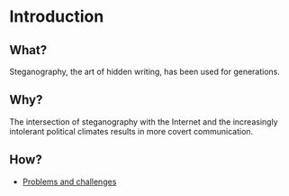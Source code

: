 # Introduction

## What?

Steganography, the art of hidden writing, has been used for generations.

## Why?

The intersection of steganography with the Internet and the increasingly intolerant political climates results in more covert communication.

## How?

* [Problems and challenges](challenges.md)

